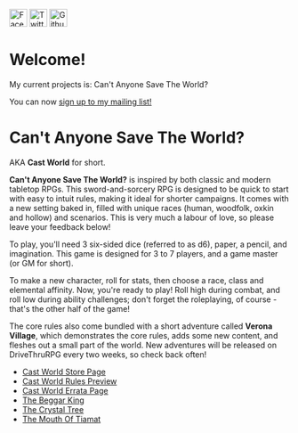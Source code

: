 <a href="https://facebook.com/KRGameStudios"><img src="https://en.facebookbrand.com/wp-content/uploads/2016/05/FB-fLogo-Blue-broadcast-2.png" alt="Facebook" width="32" height="32"></a>
<a href="https://twitter.com/KRGameStudios"><img src="img/twitter.png" alt="Twitter" width="32" height="32"></a>
<a href="https://github.com/KRGameStudios"><img src="img/github.png" alt="Github" width="32" height="32"></a>

Welcome!
===

<div class="ui raised segment">

My current projects is: Can't Anyone Save The World?

You can now <a href="/mailing_list.html">sign up to my mailing list!</a>

</div>

Can't Anyone Save The World?
===

<div class="ui raised segment">

AKA <strong>Cast World</strong> for short.

<strong>Can't Anyone Save The World?</strong> is inspired by both classic and modern tabletop RPGs. This sword-and-sorcery RPG is designed to be quick to start with easy to intuit rules, making it ideal for shorter campaigns. It comes with a new setting baked in, filled with unique races (human, woodfolk, oxkin and hollow) and scenarios. This is very much a labour of love, so please leave your feedback below!

To play, you'll need 3 six-sided dice (referred to as d6), paper, a pencil, and imagination. This game is designed for 3 to 7 players, and a game master (or GM for short).

To make a new character, roll for stats, then choose a race, class and elemental affinity. Now, you're ready to play! Roll high during combat, and roll low during ability challenges; don't forget the roleplaying, of course - that's the other half of the game!

The core rules also come bundled with a short adventure called <strong>Verona Village</strong>, which demonstrates the core rules, adds some new content, and fleshes out a small part of the world. New adventures will be released on DriveThruRPG every two weeks, so check back often!

* [Cast World Store Page](http://www.drivethrurpg.com/product/230186)
* [Cast World Rules Preview](http://krgamestudios.com/dl/Rules_Preview.pdf)
* [Cast World Errata Page](http://krgamestudios.com/errata.html)
* [The Beggar King](http://www.drivethrurpg.com/product/230766)
* [The Crystal Tree](http://www.drivethrurpg.com/product/232039)
* [The Mouth Of Tiamat](http://www.drivethrurpg.com/product/234987)

</div>

